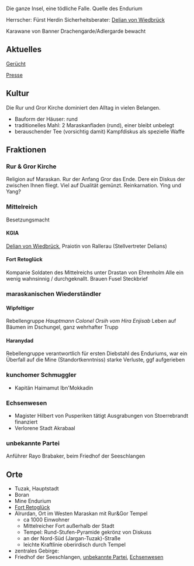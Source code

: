Die ganze Insel, eine tödliche Falle.
Quelle des Endurium

Herrscher: Fürst Herdin
Sicherheitsberater: [Delian von Wiedbrück](Personen.md#Delian%20von%20Wiedbrück)

Karawane von Banner Drachengarde/Adlergarde bewacht 

## Aktuelles

[Gerücht](Pforte%20des%20Grauens/Gerüchte%20und%20Nachrichten.md#rumormaraskan)

[Presse](Pforte%20des%20Grauens/Gerüchte%20und%20Nachrichten.md#newsmaraskan)

## Kultur
Die Rur und Gror Kirche dominiert den Alltag in vielen Belangen. 
* Bauform der Häuser: rund
* traditionelles Mahl: 2 Maraskanfladen (rund), einer bleibt unbelegt
* berauschender Tee (vorsichtig damit)
Kampfdiskus als spezielle Waffe


## Fraktionen

### Rur & Gror Kirche
Religion auf Maraskan. Rur der Anfang Gror das Ende. Dere ein Diskus der zwischen Ihnen fliegt. Viel auf Dualität gemünzt. Reinkarnation. Ying und Yang?
### Mittelreich
Besetzungsmacht
#### KGIA
[Delian von Wiedbrück](Personen.md#Delian%20von%20Wiedbrück), Praiotin von Rallerau (Stellvertreter Delians)
#### Fort Retoglück
Kompanie Soldaten des Mittelreichs unter Drastan von Ehrenholm
Alle ein wenig wahnsinnig / durchgeknallt.
Brauen Fusel
Steckbrief

### maraskanischen Wiederständler
#### Wipfeltiger
Rebellengruppe
_Hauptmann Colonel Orsih vom Hira_
_Enjisab_
Leben auf Bäumen im Dschungel, ganz wehrhafter Trupp
#### Haranydad
Rebellengruppe
verantwortlich für ersten Diebstahl des Enduriums, war ein Überfall auf die Mine (Standortkenntniss)
starke Verluste, ggf aufgerieben
### kunchomer Schmuggler
 * Kapitän Haimamut Ibn'Mokkadin
### Echsenwesen
* Magister Hilbert von Pusperiken tätigt Ausgrabungen von Stoerrebrandt finanziert
* Verlorene Stadt Akrabaal
### unbekannte Partei
Anführer Rayo Brabaker, beim Friedhof der Seeschlangen

## Orte
* Tuzak, Hauptstadt
* Boran
* Mine Endurium
* [Fort Retoglück](Pforte%20des%20Grauens/Maraskan.md#Fort%20Retoglück)
* Alrurdan, Ort im Westen Maraskan mit Rur&Gor Tempel
	* ca 1000 Einwohner
	* Mittelreicher Fort außerhalb der Stadt
	* Tempel: Rund-Stufen-Pyramide gekrönz von Diskuss
	* an der Nord-Süd (Jargan-Tuzak)-Straße
	* leichte Kraftlinie oberirdisch durch Tempel
* zentrales Gebirge: 
* Friedhof der Seeschlangen, [unbekannte Partei](Pforte%20des%20Grauens/Maraskan.md#unbekannte%20Partei), [Echsenwesen](Pforte%20des%20Grauens/Maraskan.md#Echsenwesen)

